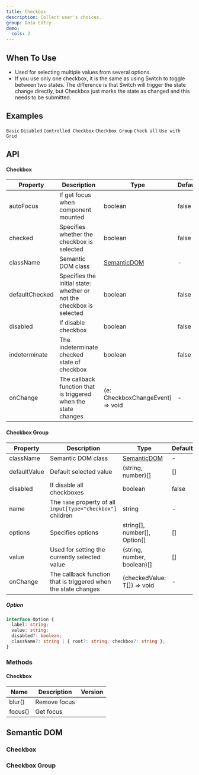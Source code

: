 ```yaml
---
title: Checkbox
description: Collect user's choices.
group: Data Entry
demo:
  cols: 2
---
```


## When To Use

- Used for selecting multiple values from several options.
- If you use only one checkbox, it is the same as using Switch to toggle between two states. The difference is that Switch will trigger the state change directly, but Checkbox just marks the state as changed and this needs to be submitted.

## Examples

<!-- prettier-ignore -->
<code src="./demo/basic.tsx">Basic</code>
<code src="./demo/disabled.tsx">Disabled</code>
<code src="./demo/controller.tsx">Controlled Checkbox</code>
<code src="./demo/group.tsx">Checkbox Group</code>
<code src="./demo/check-all.tsx">Check all</code>
<code src="./demo/layout.tsx">Use with Grid</code>

## API

#### Checkbox

| Property | Description | Type | Default | Version |
| --- | --- | --- | --- | --- |
| autoFocus | If get focus when component mounted | boolean | false |  |
| checked | Specifies whether the checkbox is selected | boolean | false |  |
| className | Semantic DOM class | [SemanticDOM](#checkbox-2) | - |  |
| defaultChecked | Specifies the initial state: whether or not the checkbox is selected | boolean | false |  |
| disabled | If disable checkbox | boolean | false |  |
| indeterminate | The indeterminate checked state of checkbox | boolean | false |  |
| onChange | The callback function that is triggered when the state changes | (e: CheckboxChangeEvent) => void | - |  |

#### Checkbox Group

| Property | Description | Type | Default | Version |
| --- | --- | --- | --- | --- |
| className | Semantic DOM class | [SemanticDOM](#checkbox-group-1) | - |  |
| defaultValue | Default selected value | (string, number)\[] | \[] |  |
| disabled | If disable all checkboxes | boolean | false |  |
| name | The `name` property of all `input[type="checkbox"]` children | string | - |  |
| options | Specifies options | string\[], number\[], Option\[] | \[] |  |
| value | Used for setting the currently selected value | (string, number, boolean)\[] | \[] |  |
| onChange | The callback function that is triggered when the state changes | (checkedValue: T\[]) => void | - |  |

##### Option

```typescript
interface Option {
  label: string;
  value: string;
  disabled?: boolean;
  className?: string | { root?: string; checkbox?: string };
}
```

### Methods

#### Checkbox

| Name    | Description  | Version |
| ------- | ------------ | ------- |
| blur()  | Remove focus |         |
| focus() | Get focus    |         |

## Semantic DOM

### Checkbox

<code src="./demo/_semantic_basic.tsx" simplify></code>

### Checkbox Group

<code src="./demo/_semantic_group.tsx" simplify></code>
